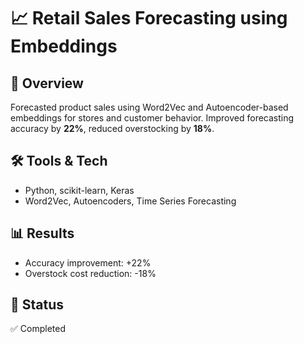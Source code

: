 # 📈 Retail Sales Forecasting using Embeddings

## 📌 Overview
Forecasted product sales using Word2Vec and Autoencoder-based embeddings for stores and customer behavior. Improved forecasting accuracy by **22%**, reduced overstocking by **18%**.

## 🛠️ Tools & Tech
- Python, scikit-learn, Keras
- Word2Vec, Autoencoders, Time Series Forecasting

## 📊 Results
- Accuracy improvement: +22%
- Overstock cost reduction: -18%

## 📌 Status
✅ Completed
